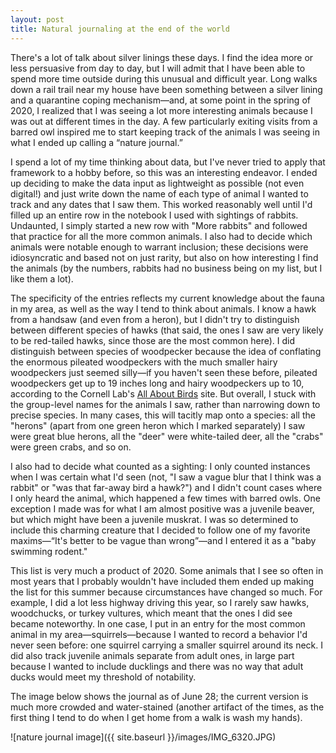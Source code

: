 ```yaml
---
layout: post
title: Natural journaling at the end of the world
---
```


There's a lot of talk about silver linings these days. I find the idea more or less persuasive from day to day, but I will admit that I have been able to spend more time outside during this unusual and difficult year. Long walks down a rail trail near my house have been something between a silver lining and a quarantine coping mechanism—and, at some point in the spring of 2020, I realized that I was seeing a lot more interesting animals because I was out at different times in the day. A few particularly exiting visits from a barred owl inspired me to start keeping track of the animals I was seeing in what I ended up calling a “nature journal.”

I spend a lot of my time thinking about data, but I've never tried to apply that framework to a hobby before, so this was an interesting endeavor. I ended up deciding to make the data input as lightweight as possible (not even digital!) and just write down the name of each type of animal I wanted to track and any dates that I saw them. This worked reasonably well until I'd filled up an entire row in the notebook I used with sightings of rabbits. Undaunted, I simply started a new row with "More rabbits" and followed that practice for all the more common animals. I also had to decide which animals were notable enough to warrant inclusion; these decisions were idiosyncratic and based not on just rarity, but also on how interesting I find the animals (by the numbers, rabbits had no business being on my list, but I like them a lot). 

The specificity of the entries reflects my current knowledge about the fauna in my area, as well as the way I tend to think about animals. I know a hawk from a handsaw (and even from a heron), but I didn't try to distinguish between different species of hawks (that said, the ones I saw are very likely to be red-tailed hawks, since those are the most common here). I did distinguish between species of woodpecker because the idea of conflating the enormous pileated woodpeckers with the much smaller hairy woodpeckers just seemed silly—if you haven't seen these before, pileated woodpeckers get up to 19 inches long and hairy woodpeckers up to 10, according to the Cornell Lab's [All About Birds](https://www.allaboutbirds.org/) site. But overall, I stuck with the group-level names for the animals I saw, rather than narrowing down to precise species. In many cases, this will tacitly map onto a species: all the "herons" (apart from one green heron which I marked separately) I saw were great blue herons, all the "deer" were white-tailed deer, all the "crabs" were green crabs, and so on.   

I also had to decide what counted as a sighting: I only counted instances when I was certain what I'd seen (not, "I saw a vague blur that I think was a rabbit" or "was that far-away bird a hawk?") and I didn't count cases where I only heard the animal, which happened a few times with barred owls. One exception I made was for what I am almost positive was a juvenile beaver, but which might have been a juvenile muskrat. I was so determined to include this charming creature that I decided to follow one of my favorite maxims—“It's better to be vague than wrong”—and I entered it as a "baby swimming rodent."

This list is very much a product of 2020. Some animals that I see so often in most years that I probably wouldn't have included them ended up making the list for this summer because circumstances have changed so much. For example, I did a lot less highway driving this year, so I rarely saw hawks, woodchucks, or turkey vultures, which meant that the ones I did see became noteworthy. In one case, I put in an entry for the most common animal in my area—squirrels—because I wanted to record a behavior I'd never seen before: one squirrel carrying a smaller squirrel around its neck. I did also track juvenile animals separate from adult ones, in large part because I wanted to include ducklings and there was no way that adult ducks would meet my threshold of notability. 

The image below shows the journal as of June 28; the current version is much more crowded and water-stained (another artifact of the times, as the first thing I tend to do when I get home from a walk is wash my hands). 

![nature journal image]({{ site.baseurl }}/images/IMG_6320.JPG)